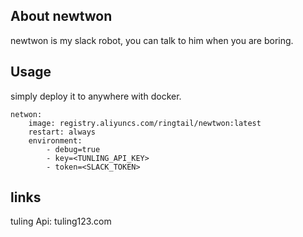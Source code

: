 ## About newtwon
newtwon is my slack robot, you can talk to him when you are boring.   
## Usage
simply deploy it to anywhere with docker.

```
netwon:
    image: registry.aliyuncs.com/ringtail/newtwon:latest
    restart: always
    environment:
        - debug=true
        - key=<TUNLING_API_KEY>
        - token=<SLACK_TOKEN>
```

## links  
tuling Api: tuling123.com
